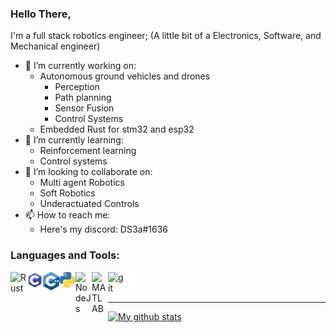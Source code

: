 ### Hello There,
I'm a full stack robotics engineer; (A little bit of a Electronics, Software, and Mechanical engineer)

- 🔭 I’m currently working on:
    -  Autonomous ground vehicles and drones
        - Perception
        - Path planning
        - Sensor Fusion
        - Control Systems  
    -  Embedded Rust for stm32 and esp32
- 🌱 I’m currently learning:
    -  Reinforcement learning
    -  Control systems
- 👯 I’m looking to collaborate on:
    - Multi agent Robotics
    - Soft Robotics
    - Underactuated Controls
- 📫 How to reach me:
    - Here's my discord: DS3a#1636


### Languages and Tools:

<a href="https://www.rust-lang.org/" target="_blank"> <img align="left" alt="Rust" width="26px" src="https://www.rust-lang.org/logos/rust-logo-64x64.png"/> </a>
<a href="https://www.cprogramming.com/" target="_blank"> <img align="left" alt="C" width="26px" src="https://github.com/Aakarsh-B/trying-repos/blob/master/c-programming.png"/> </a>
<a href="https://www.w3schools.com/cpp/" target="_blank"> <img align="left" alt="C++" width="26px" src="https://github.com/Aakarsh-B/trying-repos/blob/master/c++.png"/> </a>
<a href="https://www.python.org" target="_blank"> <img align="left" alt="Python" width="26px" src="https://github.com/Aakarsh-B/trying-repos/blob/master/python-5.svg?raw=true"/> </a>
<a href="https://nodejs.org/en/" target="_blank"> <img align="left" alt="NodeJs" width="26px" src="https://github.com/caiogondim/javascript-environments-logos/blob/master/node.js/standard/454x128.png"/> </a>
<a href="https://www.mathworks.com/products/matlab.html" target="_blank"> <img align="left" alt="MATLAB" width="26px" src="https://upload.wikimedia.org/wikipedia/commons/2/21/Matlab_Logo.png"/> </a>
<a href="https://git-scm.com/" target="_blank"> <img align="left" alt="git" width="26px" src="https://www.vectorlogo.zone/logos/git-scm/git-scm-icon.svg"/> </a>
<img align="left" alt="GitHub" width="26px" src="https://github.com/Aakarsh-B/trying-repos/blob/master/github.svg" />

<br />
<br />

---

[![My github stats](https://github-readme-stats.vercel.app/api?username=DS3a&include_all_commits=true&count_private=true&show_icons=true&line_height=20&title_color=FFFFFF&icon_color=FFFFFF&text_color=FFFFFF&bg_color=0D1117)](https://github.com/anuraghazra/github-readme-stats)

<!--
**DS3a/DS3a** is a ✨ _special_ ✨ repository because its `README.md` (this file) appears on your GitHub profile.

Here are some ideas to get you started:

- 🔭 I’m currently working on ...
- 🌱 I’m currently learning ...
- 👯 I’m looking to collaborate on ...
- 🤔 I’m looking for help with ...
- 💬 Ask me about ...
- 📫 How to reach me: ...
- 😄 Pronouns: ...
- ⚡ Fun fact: ...
-->
